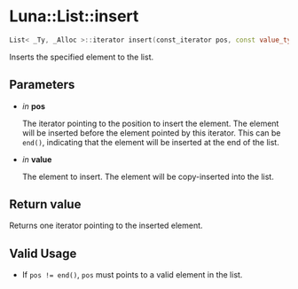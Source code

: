 # Luna::List::insert

```c++
List< _Ty, _Alloc >::iterator insert(const_iterator pos, const value_type &value)
```

Inserts the specified element to the list. 



## Parameters
* *in* **pos**

    The iterator pointing to the position to insert the element. The element will be inserted before the element pointed by this iterator. This can be `end()`, indicating that the element will be inserted at the end of the list. 

* *in* **value**

    The element to insert. The element will be copy-inserted into the list. 

## Return value
Returns one iterator pointing to the inserted element. 

## Valid Usage
* If `pos != end()`, `pos` must points to a valid element in the list. 

